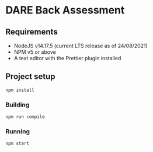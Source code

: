 # DARE Back Assessment

## Requirements

- NodeJS v14.17.5 (current LTS release as of 24/08/2021)
- NPM v5 or above
- A text editor with the Prettier plugin installed

## Project setup

`npm install`

### Building

`npm run compile`

### Running

`npm start`
